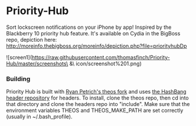 Priority-Hub
============

Sort lockscreen notifications on your iPhone by app! Inspired by the Blackberry 10 priority hub feature. It's available on Cydia in the BigBoss repo, depiction here: http://moreinfo.thebigboss.org/moreinfo/depiction.php?file=priorityhubDp

![screen1](https://raw.githubusercontent.com/thomasfinch/Priority-Hub/master/screenshots\ &\ icon/screenshot%201.png)


### Building
Priority Hub is built with [Ryan Petrich's theos fork](https://github.com/rpetrich/theos) and uses [the HashBang header repository](https://github.com/hbang/headers) for headers. To install, clone the theos repo, then cd into that directory and clone the headers repo into "include". Make sure that the environment variables THEOS and THEOS_MAKE_PATH are set correctly (usually in ~/.bash_profile).
